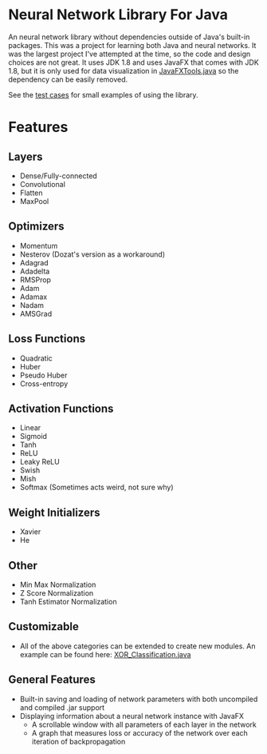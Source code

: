 # Neural Network Library For Java

An neural network library without dependencies outside of Java's built-in packages. This was a project for learning both Java and neural networks. It was the largest project I've attempted at the time, so the code and design choices are not great. It uses JDK 1.8 and uses JavaFX that comes with JDK 1.8, but it is only used for data visualization in [JavaFXTools.java](src/nnlibrary/JavaFXTools.java) so the dependency can be easily removed.

See the [test cases](test/testcases) for small examples of using the library. 

# Features
## Layers
* Dense/Fully-connected
* Convolutional
* Flatten
* MaxPool
## Optimizers
* Momentum
* Nesterov (Dozat's version as a workaround)
* Adagrad
* Adadelta
* RMSProp
* Adam
* Adamax
* Nadam
* AMSGrad
## Loss Functions
* Quadratic
* Huber
* Pseudo Huber
* Cross-entropy
## Activation Functions
* Linear
* Sigmoid
* Tanh
* ReLU
* Leaky ReLU
* Swish
* Mish
* Softmax (Sometimes acts weird, not sure why)
## Weight Initializers
* Xavier
* He
## Other
* Min Max Normalization
* Z Score Normalization
* Tanh Estimator Normalization
## Customizable
* All of the above categories can be extended to create new modules. An example can be found here: [XOR_Classification.java](test/testcases/XOR_Classification.java#L15-L34)
## General Features
* Built-in saving and loading of network parameters with both uncompiled and compiled .jar support
* Displaying information about a neural network instance with JavaFX
    * A scrollable window with all parameters of each layer in the network
    * A graph that measures loss or accuracy of the network over each iteration of backpropagation

